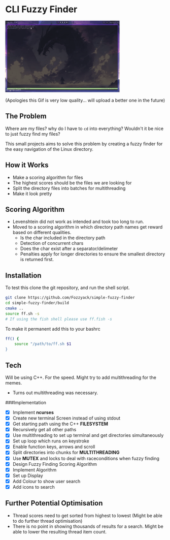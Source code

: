 # CLI Fuzzy Finder

![Poor quality gif](./demo.gif)

(Apologies this Gif is very low quality... will upload a better one in the future)

## The Problem

Where are my files? why do I have to ```cd``` into everything? Wouldn't it be nice to just fuzzy find my files?

This small projects aims to solve this problem by creating a fuzzy finder for the easy navigation of the Linux
directory.

## How it Works

- Make a scoring algorithm for files
- The highest scores should be the files we are looking for
- Split the directory files into batches for multithreading
- Make it look pretty

## Scoring Algorithm

- Levenshtein did not work as intended and took too long to run.
- Moved to a scoring algorithm in which directory path names get reward based on different qualities.
    - Is the char included in the directory path
    - Detection of concurrent chars
    - Does the char exist after a separator/delimeter
    - Penalties apply for longer directories to ensure the smallest directory is returned first.

## Installation

To test this clone the git repository, and run the shell script. 

``` bash
git clone https://github.com/Fozzyack/simple-fuzzy-finder
cd simple-fuzzy-finder/build
cmake ..
source ff.sh -s 
# If using the fish shell please use ff.fish -s
```

To make it permanent add this to your bashrc

```bash
ff() {
    source "/path/to/ff.sh $1
}
```

## Tech 

Will be using C++. For the speed. Might try to add multithreading for the memes.
- Turns out multithreading was necessary.

###Implementation

- [x] Implement __ncurses__
- [x] Create new terminal Screen instead of using stdout
- [x] Get starting path using the C++ __FILESYSTEM__
- [x] Recursively get all other paths
- [x] Use multithreading to set up terminal and get directories simultaneously
- [x] Set up loop which runs on keystroke 
- [x] Enable function keys, arrows and scroll 
- [x] Split directories into chunks for __MULTITHREADING__
- [x] Use __MUTEX__ and locks to deal with raceconditions when fuzzy finding
- [x] Design Fuzzy Finding Scoring Algorithm
- [x] Implement Algorithm 
- [x] Set up Display 
- [x] Add Colour to show user search
- [x] Add icons to search

## Further Potential Optimisation

- Thread scores need to get sorted from highest to lowest (Might be able to do further thread optimisation)
- There is no point in showing thousands of results for a search. Might be able to lower the resulting thread item
  count.
